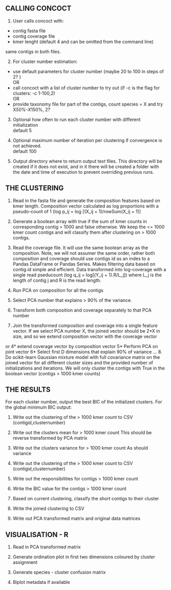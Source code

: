 CALLING CONCOCT
-------------
  
1. User calls concoct with:
  * contig fasta file
  * contig coverage file  
  * kmer lenght (default 4 and can be omitted from the command line)  

  same contigs in both files.

2. For cluster number estimation:  
  * use default parameters for cluster number (maybe 20 to 100 in steps of 2? )  
  OR  
  * call concoct with a list of cluster number to try out (if -c is the flag for clusters: -c 1-100,2)  
  OR  
  * provide taxonomy file for part of the contigs, count species = X and try X*50%-X*150%, 2?  

3. Optional how often to run each cluster number with different initialization  
  default 5

4. Optional maximum number of iteration per clustering if convergence is not achieved.  
  default 100

5. Output directory where to return output text files. This directory will be 
created if it does not exist, and in it there will be created a folder with
the date and time of execution to prevent overriding previous runs.

THE CLUSTERING
---------
1. Read in the fasta file and generate the composition features based on kmer length.
Composition vector calculated as log proportions with a pseudo-count of 1 (log p_ij = log [(X_ij + 1)/rowSum(X_ij + 1)]

2. Generate a boolean array with true if the sum of kmer counts in corresponding
contig > 1000 and false otherwise. We keep the <= 1000 kmer count contigs and
will classify them after clustering on > 1000 contigs.

3. Read the coverage file. It will use the same boolean array as the composition.
Note, we will not assumer the same order, rather both composition and coverage
should use contigs id as an indes to a Pandas DataFrame or Pandas Series. Makes
filtering data based on contig id simple and efficient.
Data transformed into log-coverage with a single read pseducount (log q_ij = log[(Y_ij + 1).R/L_j]) where L_j is the length of contig j and R is the read length.

4. Run PCA on composition for all the contigs

5. Select PCA number that explains > 90% of the variance.

6. Transform both composition and coverage separately to that PCA number

7. Join the transformed composition and coverage into a single feature vector. If we select PCA number X, the joined vector should be 2*X in size, and so we extend composition vector with the coverage vector

or 4* extend coverage vector by composition vector
5* Perform PCA on joint vector
6* Select first D dimensions that explain 90% of variance
...
8. Do scikit-learn Gaussian mixture model with full covariance matrix on the
joined vector for all different cluster sizes and the provided number
of initializations and iterations. We will only cluster the contigs with
True in the boolean vector (contigs > 1000 kmer counts)

THE RESULTS
----------
For each cluster number, output the best BIC of the initialized clusters. For the global minimum BIC output:

1. Write out the clustering of the > 1000 kmer count to CSV (contigid,clusternumber)

2. Write out the clusters mean for > 1000 kmer count
This should be reverse transformed by PCA matrix

3. Write out the clusters variance for > 1000 kmer count
As should variance

4. Write out the clustering of the > 1000 kmer count to CSV (contigid,clusternumber)

5. Write out the responsibilities for contigs > 1000 kmer count

6. Write the BIC value for the contigs > 1000 kmer count

7. Based on current clustering, classify the short contigs to their cluster
 
8. Write the joined clustering to CSV

9. Write out PCA transformed matrix and original data matrices

VISUALISATION - R
-----------------

1. Read in PCA transformed matrix

2. Generate ordination plot in first two dimensions coloured by cluster assignment

3. Generate species - cluster confusion matrix

4. Biplot metadata if available


